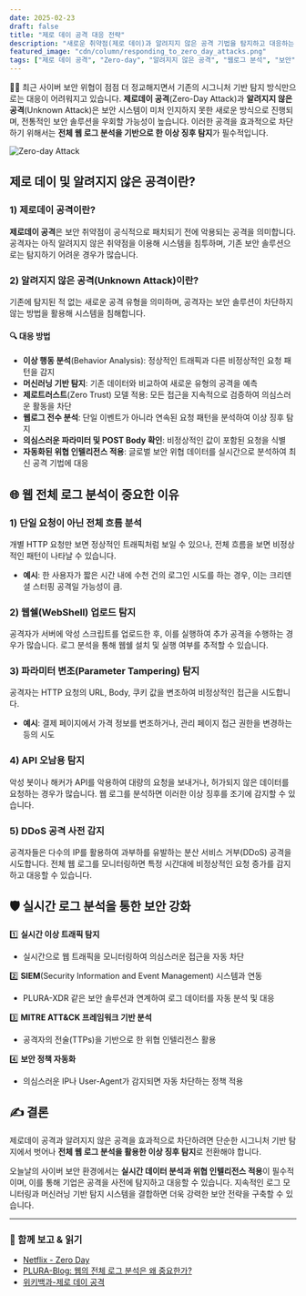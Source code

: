 ```yaml
---
date: 2025-02-23
draft: false
title: "제로 데이 공격 대응 전략"
description: "새로운 취약점(제로 데이)과 알려지지 않은 공격 기법을 탐지하고 대응하는 방법을 알아봅니다."
featured_image: "cdn/column/responding_to_zero_day_attacks.png"
tags: ["제로 데이 공격", "Zero-day", "알려지지 않은 공격", "웹로그 분석", "보안", "PLURA-XDR"]
---
```


🕵️‍♂️ 최근 사이버 보안 위협이 점점 더 정교해지면서 기존의 시그니처 기반 탐지 방식만으로는 대응이 어려워지고 있습니다. **제로데이 공격**(Zero-Day Attack)과 **알려지지 않은 공격**(Unknown Attack)은 보안 시스템이 미처 인지하지 못한 새로운 방식으로 진행되며, 전통적인 보안 솔루션을 우회할 가능성이 높습니다. 이러한 공격을 효과적으로 차단하기 위해서는 **전체 웹 로그 분석을 기반으로 한 이상 징후 탐지**가 필수적입니다.

![Zero-day Attack](https://blog.plura.io/cdn/column/responding_to_zero_day_attacks.png)  
<!--more-->

## 제로 데이 및 알려지지 않은 공격이란?

### 1) 제로데이 공격이란?
**제로데이 공격**은 보안 취약점이 공식적으로 패치되기 전에 악용되는 공격을 의미합니다. 공격자는 아직 알려지지 않은 취약점을 이용해 시스템을 침투하며, 기존 보안 솔루션으로는 탐지하기 어려운 경우가 많습니다.

### 2) 알려지지 않은 공격(Unknown Attack)이란?
기존에 탐지된 적 없는 새로운 공격 유형을 의미하며, 공격자는 보안 솔루션이 차단하지 않는 방법을 활용해 시스템을 침해합니다.

#### 🔍 대응 방법
- **이상 행동 분석**(Behavior Analysis): 정상적인 트래픽과 다른 비정상적인 요청 패턴을 감지
- **머신러닝 기반 탐지**: 기존 데이터와 비교하여 새로운 유형의 공격을 예측
- **제로트러스트**(Zero Trust) 모델 적용: 모든 접근을 지속적으로 검증하여 의심스러운 활동을 차단
- **웹로그 전수 분석**: 단일 이벤트가 아니라 연속된 요청 패턴을 분석하여 이상 징후 탐지
- **의심스러운 파라미터 및 POST Body 확인**: 비정상적인 값이 포함된 요청을 식별
- **자동화된 위협 인텔리전스 적용**: 글로벌 보안 위협 데이터를 실시간으로 분석하여 최신 공격 기법에 대응

## 🌐 웹 전체 로그 분석이 중요한 이유

### 1) 단일 요청이 아닌 전체 흐름 분석
개별 HTTP 요청만 보면 정상적인 트래픽처럼 보일 수 있으나, 전체 흐름을 보면 비정상적인 패턴이 나타날 수 있습니다.
- **예시**: 한 사용자가 짧은 시간 내에 수천 건의 로그인 시도를 하는 경우, 이는 크리덴셜 스터핑 공격일 가능성이 큼.

### 2) 웹쉘(WebShell) 업로드 탐지
공격자가 서버에 악성 스크립트를 업로드한 후, 이를 실행하여 추가 공격을 수행하는 경우가 많습니다. 로그 분석을 통해 웹쉘 설치 및 실행 여부를 추적할 수 있습니다.

### 3) 파라미터 변조(Parameter Tampering) 탐지
공격자는 HTTP 요청의 URL, Body, 쿠키 값을 변조하여 비정상적인 접근을 시도합니다.
- **예시**: 결제 페이지에서 가격 정보를 변조하거나, 관리 페이지 접근 권한을 변경하는 등의 시도

### 4) API 오남용 탐지
악성 봇이나 해커가 API를 악용하여 대량의 요청을 보내거나, 허가되지 않은 데이터를 요청하는 경우가 많습니다. 웹 로그를 분석하면 이러한 이상 징후를 조기에 감지할 수 있습니다.

### 5) DDoS 공격 사전 감지
공격자들은 다수의 IP를 활용하여 과부하를 유발하는 분산 서비스 거부(DDoS) 공격을 시도합니다. 전체 웹 로그를 모니터링하면 특정 시간대에 비정상적인 요청 증가를 감지하고 대응할 수 있습니다.

## 🛡️ 실시간 로그 분석을 통한 보안 강화

1️⃣ **실시간 이상 트래픽 탐지** 
   - 실시간으로 웹 트래픽을 모니터링하여 의심스러운 접근을 자동 차단

2️⃣ **SIEM**(Security Information and Event Management) 시스템과 연동
   - PLURA-XDR 같은 보안 솔루션과 연계하여 로그 데이터를 자동 분석 및 대응

3️⃣ **MITRE ATT&CK 프레임워크 기반 분석**
   - 공격자의 전술(TTPs)을 기반으로 한 위협 인텔리전스 활용

4️⃣ **보안 정책 자동화**
   - 의심스러운 IP나 User-Agent가 감지되면 자동 차단하는 정책 적용

## ✍️ 결론
제로데이 공격과 알려지지 않은 공격을 효과적으로 차단하려면 단순한 시그니처 기반 탐지에서 벗어나 **전체 웹 로그 분석을 활용한 이상 징후 탐지**로 전환해야 합니다.

오늘날의 사이버 보안 환경에서는 **실시간 데이터 분석과 위협 인텔리전스 적용**이 필수적이며, 이를 통해 기업은 공격을 사전에 탐지하고 대응할 수 있습니다. 지속적인 로그 모니터링과 머신러닝 기반 탐지 시스템을 결합하면 더욱 강력한 보안 전략을 구축할 수 있습니다.

---

### 📖 함께 보고 & 읽기
- [Netflix - Zero Day](https://www.youtube.com/watch?v=f3dNCBKY1Hg)
- [PLURA-Blog: 웹의 전체 로그 분석은 왜 중요한가?](https://blog.plura.io/ko/respond/very_important_analyze_web_logs)
- [위키백과-제로 데이 공격](https://ko.wikipedia.org/wiki/%EC%A0%9C%EB%A1%9C_%EB%8D%B0%EC%9D%B4_%EA%B3%B5%EA%B2%A9)
